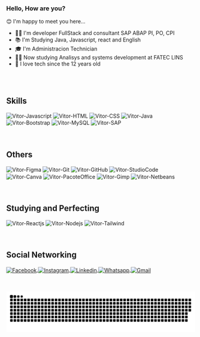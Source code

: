 ### Hello, How are you?
  
😊 I'm happy to meet you here...

- 👨‍💻 I'm developer FullStack and consultant SAP ABAP PI, PO, CPI
- 📚 I'm Studying Java, Javascript, react and English
- 🎓 I'm Administracion Technician
- 👨‍🎓 Now studying Analisys and systems development at FATEC LINS
- 💖 I love tech since the 12 years old

 <br>
 
 <br>
 
 <section style="display: inline_block" align="left">
    <h2>Skills</h2>
    <img align="center" alt="Vitor-Javascript" src="https://img.shields.io/badge/JavaScript-F7DF1E?style=for-the-badge&logo=javascript&logoColor=black">
    <img align="center" alt="Vitor-HTML" src="https://img.shields.io/badge/HTML5-E34F26?style=for-the-badge&logo=html5&logoColor=white">
    <img align="center" alt="Vitor-CSS" src="https://img.shields.io/badge/CSS3-1572B6?style=for-the-badge&logo=css3&logoColor=white">
    <img align="center" alt="Vitor-Java" src="https://img.shields.io/badge/Java-ED8B00?style=for-the-badge&logo=java&logoColor=white">
    <img align="center" alt="Vitor-Bootstrap" src="https://img.shields.io/badge/Bootstrap-563D7C?style=for-the-badge&logo=bootstrap&logoColor=white">
    <img align="center" alt="Vitor-MySQL" src="https://img.shields.io/badge/MySQL-005C84?style=for-the-badge&logo=mysql&logoColor=white">
    <img align="center" alt="Vitor-SAP" src="https://img.shields.io/badge/SAP-0FAAFF?style=for-the-badge&logo=sap&logoColor=white">
 </section>
 
 <br>
 <br>
 
  <section style="display: inline_block" align="left">
    <h2>Others</h2>
    <img align="center" alt="Vitor-Figma" src="https://img.shields.io/badge/Figma-F24E1E?style=for-the-badge&logo=figma&logoColor=white">
    <img align="center" alt="Vitor-Git" src="https://img.shields.io/badge/GIT-E44C30?style=for-the-badge&logo=git&logoColor=white">
    <img align="center" alt="Vitor-GitHub" src="https://img.shields.io/badge/GitHub-100000?style=for-the-badge&logo=github&logoColor=white"/>
    <img align="center" alt="Vitor-StudioCode" src="https://img.shields.io/badge/Visual_Studio-5C2D91?style=for-the-badge&logo=visual%20studio&logoColor=white"/>
    <img align="center" alt="Vitor-Canva" src="https://img.shields.io/badge/Canva-%2300C4CC.svg?&style=for-the-badge&logo=Canva&logoColor=white"/>
    <img align="center" alt="Vitor-PacoteOffice" src="https://img.shields.io/badge/Microsoft_Office-D83B01?style=for-the-badge&logo=microsoft-office&logoColor=white">
    <img align="center" alt="Vitor-Gimp" src="https://img.shields.io/badge/gimp-5C5543?style=for-the-badge&logo=gimp&logoColor=white">
    <img align="center" alt="Vitor-Netbeans" src="https://img.shields.io/badge/apache%20netbeans-1B6AC6?style=for-the-badge&logo=apache%20netbeans%20IDE&logoColor=white">
  </section>
 
 <br>
 <br>
 
   <section style="display: inline_block" align="left">
    <h2>Studying and Perfecting</h2>
    <img align="center" alt="Vitor-Reactjs" src="https://img.shields.io/badge/React-20232A?style=for-the-badge&logo=react&logoColor=61DAFB">
    <img align="center" alt="Vitor-Nodejs" src="https://img.shields.io/badge/Node.js-43853D?style=for-the-badge&logo=node.js&logoColor=white">
    <img align="center" alt="Vitor-Tailwind" src="https://img.shields.io/badge/Tailwind_CSS-38B2AC?style=for-the-badge&logo=tailwind-css&logoColor=white"/>
  </section>
 
 <br>
 <br>
 
 <section style="display: inline_block" align="left">
    <h2>Social Networking</h2>
    <a href="https://www.facebook.com/vitor.kazuma.3" target="_blank">
      <img align="center" alt="Facebook" src="https://img.shields.io/badge/Facebook-1877F2?style=for-the-badge&logo=facebook&logoColor=white">
    </a>
    <a href="https://www.instagram.com/dev_ueda/" target="_blank">
      <img align="center" alt="Instagram" src="https://img.shields.io/badge/Instagram-E4405F?style=for-the-badge&logo=instagram&logoColor=white">
    </a>
    <a href="https://www.linkedin.com/in/vitor-ueda-5aa250191/" target="_blank">
      <img align="center" alt="Linkedin" src="https://img.shields.io/badge/LinkedIn-0077B5?style=for-the-badge&logo=linkedin&logoColor=white">
    </a>
    <a href="https://wa.me/+5514997311947" target="_blank">
      <img align="center" alt="Whatsapp" src="https://img.shields.io/badge/WhatsApp-25D366?style=for-the-badge&logo=whatsapp&logoColor=white">
    </a>
    <a href="https://mail.google.com/mail/u/0/#inbox" target="_blank">
      <img align="center" alt="Gmail" src="https://img.shields.io/badge/Gmail-D14836?style=for-the-badge&logo=gmail&logoColor=white">
    </a>
 </section>
 
 <br>
 <br>
 
 <section align="center"> 
 
  ![Snake animation](https://github.com/vitor-ueda/vitor-ueda/blob/output/github-contribution-grid-snake.svg)
 
 </section>
 
